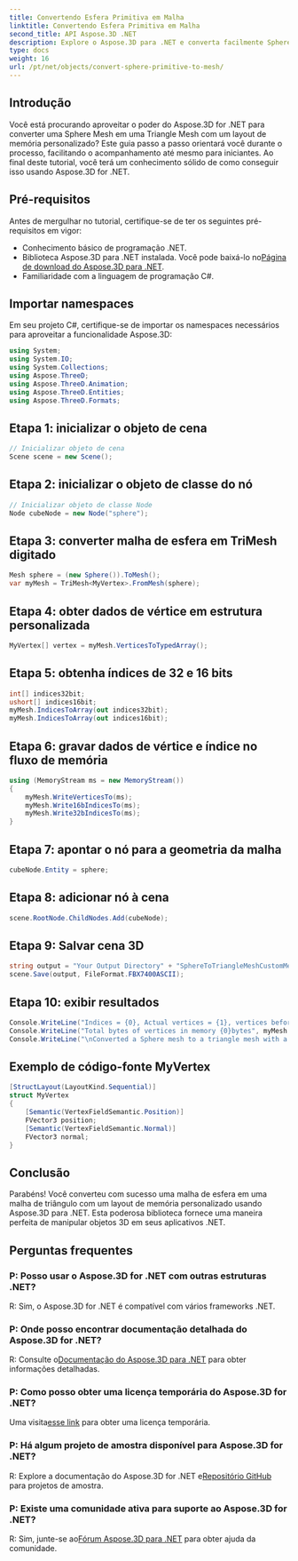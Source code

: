 ```yaml
---
title: Convertendo Esfera Primitiva em Malha
linktitle: Convertendo Esfera Primitiva em Malha
second_title: API Aspose.3D .NET
description: Explore o Aspose.3D para .NET e converta facilmente Sphere Mesh em Triangle Mesh com layout de memória personalizado. Siga nosso guia passo a passo para uma integração perfeita.
type: docs
weight: 16
url: /pt/net/objects/convert-sphere-primitive-to-mesh/
---
```

## Introdução
Você está procurando aproveitar o poder do Aspose.3D for .NET para converter uma Sphere Mesh em uma Triangle Mesh com um layout de memória personalizado? Este guia passo a passo orientará você durante o processo, facilitando o acompanhamento até mesmo para iniciantes. Ao final deste tutorial, você terá um conhecimento sólido de como conseguir isso usando Aspose.3D for .NET.
## Pré-requisitos
Antes de mergulhar no tutorial, certifique-se de ter os seguintes pré-requisitos em vigor:
- Conhecimento básico de programação .NET.
-  Biblioteca Aspose.3D para .NET instalada. Você pode baixá-lo no[Página de download do Aspose.3D para .NET](https://releases.aspose.com/3d/net/).
- Familiaridade com a linguagem de programação C#.
## Importar namespaces
Em seu projeto C#, certifique-se de importar os namespaces necessários para aproveitar a funcionalidade Aspose.3D:
```csharp
using System;
using System.IO;
using System.Collections;
using Aspose.ThreeD;
using Aspose.ThreeD.Animation;
using Aspose.ThreeD.Entities;
using Aspose.ThreeD.Formats;
```
## Etapa 1: inicializar o objeto de cena
```csharp
// Inicializar objeto de cena
Scene scene = new Scene();
```
## Etapa 2: inicializar o objeto de classe do nó
```csharp
// Inicializar objeto de classe Node
Node cubeNode = new Node("sphere");
```
## Etapa 3: converter malha de esfera em TriMesh digitado
```csharp
Mesh sphere = (new Sphere()).ToMesh();
var myMesh = TriMesh<MyVertex>.FromMesh(sphere);
```
## Etapa 4: obter dados de vértice em estrutura personalizada
```csharp
MyVertex[] vertex = myMesh.VerticesToTypedArray();
```
## Etapa 5: obtenha índices de 32 e 16 bits
```csharp
int[] indices32bit;
ushort[] indices16bit;
myMesh.IndicesToArray(out indices32bit);
myMesh.IndicesToArray(out indices16bit);
```
## Etapa 6: gravar dados de vértice e índice no fluxo de memória
```csharp
using (MemoryStream ms = new MemoryStream())
{
    myMesh.WriteVerticesTo(ms);
    myMesh.Write16bIndicesTo(ms);
    myMesh.Write32bIndicesTo(ms);
}
```
## Etapa 7: apontar o nó para a geometria da malha
```csharp
cubeNode.Entity = sphere;
```
## Etapa 8: adicionar nó à cena
```csharp
scene.RootNode.ChildNodes.Add(cubeNode);
```
## Etapa 9: Salvar cena 3D
```csharp
string output = "Your Output Directory" + "SphereToTriangleMeshCustomMemoryLayoutScene.fbx";
scene.Save(output, FileFormat.FBX7400ASCII);
```
## Etapa 10: exibir resultados
```csharp
Console.WriteLine("Indices = {0}, Actual vertices = {1}, vertices before merging = {2}", myMesh.IndicesCount, myMesh.VerticesCount, myMesh.UnmergedVerticesCount);
Console.WriteLine("Total bytes of vertices in memory {0}bytes", myMesh.VerticesSizeInBytes);
Console.WriteLine("\nConverted a Sphere mesh to a triangle mesh with a custom memory layout of the vertex successfully.\nFile saved at " + output);
```

## Exemplo de código-fonte MyVertex
```csharp
[StructLayout(LayoutKind.Sequential)]
struct MyVertex
{
	[Semantic(VertexFieldSemantic.Position)]
	FVector3 position;
	[Semantic(VertexFieldSemantic.Normal)]
	FVector3 normal;
}
```
## Conclusão
Parabéns! Você converteu com sucesso uma malha de esfera em uma malha de triângulo com um layout de memória personalizado usando Aspose.3D para .NET. Esta poderosa biblioteca fornece uma maneira perfeita de manipular objetos 3D em seus aplicativos .NET.
## Perguntas frequentes
### P: Posso usar o Aspose.3D for .NET com outras estruturas .NET?
R: Sim, o Aspose.3D for .NET é compatível com vários frameworks .NET.
### P: Onde posso encontrar documentação detalhada do Aspose.3D for .NET?
 R: Consulte o[Documentação do Aspose.3D para .NET](https://reference.aspose.com/3d/net/) para obter informações detalhadas.
### P: Como posso obter uma licença temporária do Aspose.3D for .NET?
 Uma visita[esse link](https://purchase.aspose.com/temporary-license/) para obter uma licença temporária.
### P: Há algum projeto de amostra disponível para Aspose.3D for .NET?
 R: Explore a documentação do Aspose.3D for .NET e[Repositório GitHub](https://github.com/aspose-3d/Aspose.3D-for-.NET) para projetos de amostra.
### P: Existe uma comunidade ativa para suporte ao Aspose.3D for .NET?
 R: Sim, junte-se ao[Fórum Aspose.3D para .NET](https://forum.aspose.com/c/3d/18) para obter ajuda da comunidade.